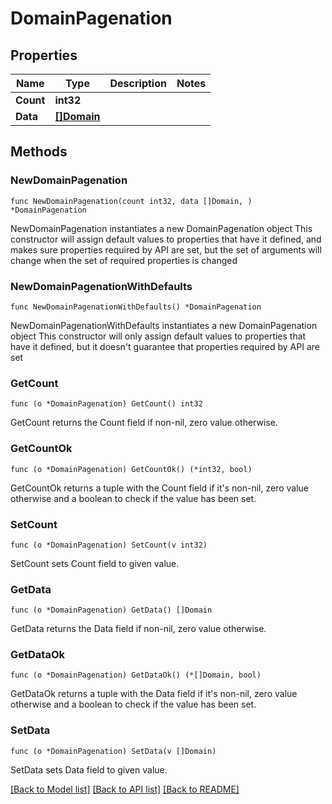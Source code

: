 # DomainPagenation

## Properties

Name | Type | Description | Notes
------------ | ------------- | ------------- | -------------
**Count** | **int32** |  | 
**Data** | [**[]Domain**](Domain.md) |  | 

## Methods

### NewDomainPagenation

`func NewDomainPagenation(count int32, data []Domain, ) *DomainPagenation`

NewDomainPagenation instantiates a new DomainPagenation object
This constructor will assign default values to properties that have it defined,
and makes sure properties required by API are set, but the set of arguments
will change when the set of required properties is changed

### NewDomainPagenationWithDefaults

`func NewDomainPagenationWithDefaults() *DomainPagenation`

NewDomainPagenationWithDefaults instantiates a new DomainPagenation object
This constructor will only assign default values to properties that have it defined,
but it doesn't guarantee that properties required by API are set

### GetCount

`func (o *DomainPagenation) GetCount() int32`

GetCount returns the Count field if non-nil, zero value otherwise.

### GetCountOk

`func (o *DomainPagenation) GetCountOk() (*int32, bool)`

GetCountOk returns a tuple with the Count field if it's non-nil, zero value otherwise
and a boolean to check if the value has been set.

### SetCount

`func (o *DomainPagenation) SetCount(v int32)`

SetCount sets Count field to given value.


### GetData

`func (o *DomainPagenation) GetData() []Domain`

GetData returns the Data field if non-nil, zero value otherwise.

### GetDataOk

`func (o *DomainPagenation) GetDataOk() (*[]Domain, bool)`

GetDataOk returns a tuple with the Data field if it's non-nil, zero value otherwise
and a boolean to check if the value has been set.

### SetData

`func (o *DomainPagenation) SetData(v []Domain)`

SetData sets Data field to given value.



[[Back to Model list]](../README.md#documentation-for-models) [[Back to API list]](../README.md#documentation-for-api-endpoints) [[Back to README]](../README.md)


